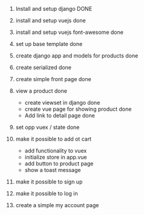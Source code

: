 1. Install and setup django DONE 

2. install and setup vuejs done

3. install and setup vuejs font-awesome done

4. set up base template done    

5. create django app and models for products done

6. create serialized  done

7. create simple front page  done

8. view a product done
    * create viewset in django done 
    * create vue page for showing product done
    * Add link to detail page done

9. set opp vuex / state done

10. make it possible to add ot cart
    * add functionality to vuex
    * initialize store in app.vue
    * add button to product page
    * show a toast message

11. make it possible to sign up 

12. make it possible to log in

13. create a simple my account page

